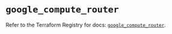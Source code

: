 # `google_compute_router`

Refer to the Terraform Registry for docs: [`google_compute_router`](https://registry.terraform.io/providers/hashicorp/google/6.46.0/docs/resources/compute_router).
